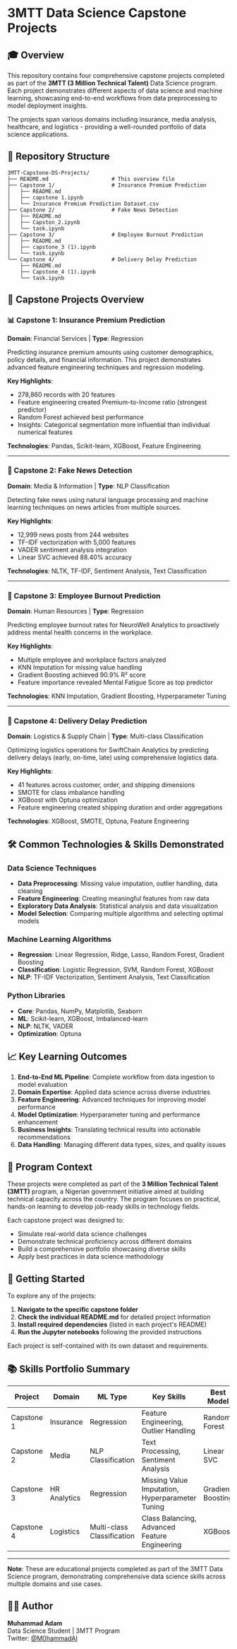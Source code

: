 # 3MTT Data Science Capstone Projects

## 🎓 Overview

This repository contains four comprehensive capstone projects completed as part of the **3MTT (3 Million Technical Talent)** Data Science program. Each project demonstrates different aspects of data science and machine learning, showcasing end-to-end workflows from data preprocessing to model deployment insights.

The projects span various domains including insurance, media analysis, healthcare, and logistics - providing a well-rounded portfolio of data science applications.

## 📁 Repository Structure

```
3MTT-Capstone-DS-Projects/
├── README.md                    # This overview file
├── Capstone 1/                  # Insurance Premium Prediction
│   ├── README.md
│   ├── capstone 1.ipynb
│   └── Insurance Premium Prediction Dataset.csv
├── Capstone 2/                  # Fake News Detection
│   ├── README.md
│   ├── Capston_2.ipynb
│   └── task.ipynb
├── Capstone 3/                  # Employee Burnout Prediction
│   ├── README.md
│   ├── capstone_3 (1).ipynb
│   └── task.ipynb
└── Capstone 4/                  # Delivery Delay Prediction
    ├── README.md
    ├── Capstone_4 (1).ipynb
    └── task.ipynb
```

## 🚀 Capstone Projects Overview

### 📊 Capstone 1: Insurance Premium Prediction
**Domain**: Financial Services | **Type**: Regression

Predicting insurance premium amounts using customer demographics, policy details, and financial information. This project demonstrates advanced feature engineering techniques and regression modeling.

**Key Highlights**:
- 278,860 records with 20 features
- Feature engineering created Premium-to-Income ratio (strongest predictor)
- Random Forest achieved best performance
- Insights: Categorical segmentation more influential than individual numerical features

**Technologies**: Pandas, Scikit-learn, XGBoost, Feature Engineering

---

### 📰 Capstone 2: Fake News Detection  
**Domain**: Media & Information | **Type**: NLP Classification

Detecting fake news using natural language processing and machine learning techniques on news articles from multiple sources.

**Key Highlights**:
- 12,999 news posts from 244 websites
- TF-IDF vectorization with 5,000 features
- VADER sentiment analysis integration
- Linear SVC achieved 88.40% accuracy

**Technologies**: NLTK, TF-IDF, Sentiment Analysis, Text Classification

---

### 🏢 Capstone 3: Employee Burnout Prediction
**Domain**: Human Resources | **Type**: Regression

Predicting employee burnout rates for NeuroWell Analytics to proactively address mental health concerns in the workplace.

**Key Highlights**:
- Multiple employee and workplace factors analyzed
- KNN Imputation for missing value handling
- Gradient Boosting achieved 90.9% R² score
- Feature importance revealed Mental Fatigue Score as top predictor

**Technologies**: KNN Imputation, Gradient Boosting, Hyperparameter Tuning

---

### 🚚 Capstone 4: Delivery Delay Prediction
**Domain**: Logistics & Supply Chain | **Type**: Multi-class Classification

Optimizing logistics operations for SwiftChain Analytics by predicting delivery delays (early, on-time, late) using comprehensive logistics data.

**Key Highlights**:
- 41 features across customer, order, and shipping dimensions
- SMOTE for class imbalance handling
- XGBoost with Optuna optimization
- Feature engineering created shipping duration and order aggregations

**Technologies**: XGBoost, SMOTE, Optuna, Feature Engineering

## 🛠️ Common Technologies & Skills Demonstrated

### Data Science Techniques
- **Data Preprocessing**: Missing value imputation, outlier handling, data cleaning
- **Feature Engineering**: Creating meaningful features from raw data
- **Exploratory Data Analysis**: Statistical analysis and data visualization
- **Model Selection**: Comparing multiple algorithms and selecting optimal models

### Machine Learning Algorithms
- **Regression**: Linear Regression, Ridge, Lasso, Random Forest, Gradient Boosting
- **Classification**: Logistic Regression, SVM, Random Forest, XGBoost
- **NLP**: TF-IDF Vectorization, Sentiment Analysis, Text Classification

### Python Libraries
- **Core**: Pandas, NumPy, Matplotlib, Seaborn
- **ML**: Scikit-learn, XGBoost, Imbalanced-learn
- **NLP**: NLTK, VADER
- **Optimization**: Optuna

## 📈 Key Learning Outcomes

1. **End-to-End ML Pipeline**: Complete workflow from data ingestion to model evaluation
2. **Domain Expertise**: Applied data science across diverse industries
3. **Feature Engineering**: Advanced techniques for improving model performance
4. **Model Optimization**: Hyperparameter tuning and performance enhancement
5. **Business Insights**: Translating technical results into actionable recommendations
6. **Data Handling**: Managing different data types, sizes, and quality issues

## 🎯 Program Context

These projects were completed as part of the **3 Million Technical Talent (3MTT)** program, a Nigerian government initiative aimed at building technical capacity across the country. The program focuses on practical, hands-on learning to develop job-ready skills in technology fields.

Each capstone project was designed to:
- Simulate real-world data science challenges
- Demonstrate technical proficiency across different domains
- Build a comprehensive portfolio showcasing diverse skills
- Apply best practices in data science methodology

## 🚀 Getting Started

To explore any of the projects:

1. **Navigate to the specific capstone folder**
2. **Check the individual README.md** for detailed project information
3. **Install required dependencies** (listed in each project's README)
4. **Run the Jupyter notebooks** following the provided instructions

Each project is self-contained with its own dataset and requirements.

## 📚 Skills Portfolio Summary

| Project | Domain | ML Type | Key Skills | Best Model | Performance |
|---------|--------|---------|------------|------------|-------------|
| Capstone 1 | Insurance | Regression | Feature Engineering, Outlier Handling | Random Forest | High R² Score |
| Capstone 2 | Media | NLP Classification | Text Processing, Sentiment Analysis | Linear SVC | 88.4% Accuracy |
| Capstone 3 | HR Analytics | Regression | Missing Value Imputation, Hyperparameter Tuning | Gradient Boosting | 90.9% R² Score |
| Capstone 4 | Logistics | Multi-class Classification | Class Balancing, Advanced Feature Engineering | XGBoost | 87% Accuracy |

---

**Note**: These are educational projects completed as part of the 3MTT Data Science program, demonstrating comprehensive data science skills across multiple domains and use cases.

## 👨‍💻 Author

**Muhammad Adam**  
Data Science Student | 3MTT Program  
Twitter: [@M0hammadAI](https://x.com/M0hammadAI)